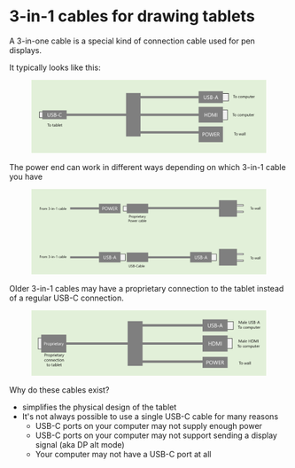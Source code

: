 # 3-in-1 cables for drawing tablets

A 3-in-one cable is a special kind of connection cable used for pen displays.

It typically looks like this:

<figure><img src="../../.gitbook/assets/image (1) (1) (1).png" alt=""><figcaption></figcaption></figure>

The power end can work in different ways depending on which 3-in-1 cable you have

&#x20;

<figure><img src="../../.gitbook/assets/image (368).png" alt=""><figcaption></figcaption></figure>

Older 3-in-1 cables may have a proprietary connection to the tablet instead of a regular USB-C connection.

<figure><img src="../../.gitbook/assets/image (2).png" alt=""><figcaption></figcaption></figure>

Why do these cables exist?

* simplifies the physical design of the tablet
* It's not always possible to use a single USB-C cable for many reasons
  * USB-C ports on your computer may not supply enough power
  * USB-C ports on your computer may not support sending a display signal (aka DP alt mode)
  * Your computer may not have a USB-C port at all


